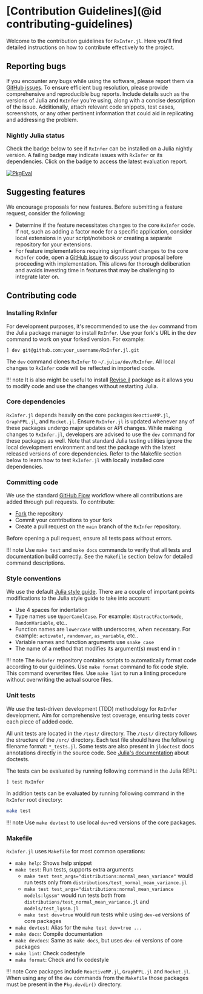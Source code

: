 # [Contribution Guidelines](@id contributing-guidelines)

Welcome to the contribution guidelines for `RxInfer.jl`. Here you'll find detailed instructions on how to contribute effectively to the project.

## Reporting bugs

If you encounter any bugs while using the software, please report them via [GitHub issues](https://github.com/reactivebayes/RxInfer.jl/issues). To ensure efficient bug resolution, please provide comprehensive and reproducible bug reports. Include details such as the versions of Julia and `RxInfer` you're using, along with a concise description of the issue. Additionally, attach relevant code snippets, test cases, screenshots, or any other pertinent information that could aid in replicating and addressing the problem.

### Nightly Julia status

Check the badge below to see if `RxInfer` can be installed on a Julia nightly version. A failing badge may indicate issues with `RxInfer` or its dependencies. Click on the badge to access the latest evaluation report.

[![PkgEval](https://JuliaCI.github.io/NanosoldierReports/pkgeval_badges/R/RxInfer.svg)](https://JuliaCI.github.io/NanosoldierReports/pkgeval_badges/report.html)

## Suggesting features

We encourage proposals for new features. Before submitting a feature request, consider the following:

- Determine if the feature necessitates changes to the core `RxInfer` code. If not, such as adding a factor node for a specific application, consider local extensions in your script/notebook or creating a separate repository for your extensions.
- For feature implementations requiring significant changes to the core `RxInfer` code, open a [GitHub issue](https://github.com/reactivebayes/RxInfer.jl/issues) to discuss your proposal before proceeding with implementation. This allows for thorough deliberation and avoids investing time in features that may be challenging to integrate later on.

## Contributing code

### Installing RxInfer

For development purposes, it's recommended to use the `dev` command from the Julia package manager to install `RxInfer`. Use your fork's URL in the dev command to work on your forked version. For example:

```
] dev git@github.com:your_username/RxInfer.jl.git
```

The `dev` command clones `RxInfer` to `~/.julia/dev/RxInfer`. All local changes to `RxInfer` code will be reflected in imported code.

!!! note
    It is also might be useful to install [Revise.jl](https://github.com/timholy/Revise.jl) package as it allows you to modify code and use the changes without restarting Julia.

### Core dependencies

`RxInfer.jl` depends heavily on the core packages `ReactiveMP.jl`, `GraphPPL.jl`, and `Rocket.jl`. Ensure `RxInfer.jl` is updated whenever any of these packages undergo major updates or API changes. While making changes to `RxInfer.jl`, developers are advised to use the `dev` command for these packages as well. Note that standard Julia testing utilities ignore the local development environment and test the package with the latest released versions of core dependencies. Refer to the Makefile section below to learn how to test `RxInfer.jl` with locally installed core dependencies.

### Committing code

We use the standard [GitHub Flow](https://guides.github.com/introduction/flow/) workflow where all contributions are added through pull requests. To contribute:
- [Fork](https://guides.github.com/activities/forking/) the repository
- Commit your contributions to your fork
- Create a pull request on the `main` branch of the `RxInfer` repository.

Before opening a pull request, ensure all tests pass without errors.

!!! note
    Use `make test` and `make docs` commands to verify that all tests and documentation build correctly. See the `Makefile` section below for detailed command descriptions.

### Style conventions

We use the default [Julia style guide](https://docs.julialang.org/en/v1/manual/style-guide/index.html). There are a couple of important points modifications to the Julia style guide to take into account:

- Use 4 spaces for indentation
- Type names use `UpperCamelCase`. For example: `AbstractFactorNode`, `RandomVariable`, etc..
- Function names are `lowercase` with underscores, when necessary. For example: `activate!`, `randomvar`, `as_variable`, etc..
- Variable names and function arguments use `snake_case`
- The name of a method that modifies its argument(s) must end in `!`

!!! note
    The `RxInfer` repository contains scripts to automatically format code according to our guidelines. Use `make format` command to fix code style. This command overwrites files. Use `make lint` to run a linting procedure without overwriting the actual source files.

### Unit tests

We use the test-driven development (TDD) methodology for `RxInfer` development. Aim for comprehensive test coverage, ensuring tests cover each piece of added code.

All unit tests are located in the `/test/` directory. The `/test/` directory follows the structure of the `/src/` directory. Each test file should have the following filename format: `*_tests.jl`. Some tests are also present in `jldoctest` docs annotations directly in the source code.
See [Julia's documentation](https://docs.julialang.org/en/v1/manual/documentation/index.html) about doctests.

The tests can be evaluated by running following command in the Julia REPL:

```
] test RxInfer
```

In addition tests can be evaluated by running following command in the `RxInfer` root directory:

```bash
make test
```

!!! note 
    Use `make devtest` to use local `dev`-ed versions of the core packages.

### Makefile

`RxInfer.jl` uses `Makefile` for most common operations:

- `make help`: Shows help snippet
- `make test`: Run tests, supports extra arguments
  - `make test test_args="distributions:normal_mean_variance"` would run tests only from `distributions/test_normal_mean_variance.jl`
  - `make test test_args="distributions:normal_mean_variance models:lgssm"` would run tests both from `distributions/test_normal_mean_variance.jl` and `models/test_lgssm.jl`
  - `make test dev=true` would run tests while using `dev-ed` versions of core packages
- `make devtest`: Alias for the `make test dev=true ...`
- `make docs`: Compile documentation
- `make devdocs`: Same as `make docs`, but uses `dev-ed` versions of core packages
- `make lint`: Check codestyle
- `make format`: Check and fix codestyle 

!!! note
    Core packages include `ReactiveMP.jl`, `GraphPPL.jl` and `Rocket.jl`. When using any of the `dev` commands from the `Makefile` those packages must be present in the `Pkg.devdir()` directory.
